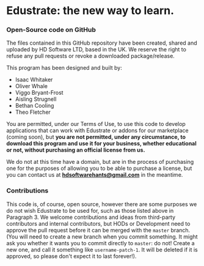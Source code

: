 # Edustrate: the new way to learn.
### Open-Source code on GitHub

The files contained in this GitHub repository have been created, shared and uploaded by HD Software LTD, based in the UK. We reserve the right to refuse any pull requests or revoke a downloaded package/release.

This program has been designed and built by:
* Isaac Whitaker
* Oliver Whale
* Viggo Bryant-Frost
* Aisling Strugnell
* Bethan Cooling
* Theo Fletcher

You are permitted, under our Terms of Use, to use this code to develop applications that can work with Edustrate or addons for our marketplace (coming soon), but **you are not permitted, under any circumstance, to download this program and use it for your business, whether educational or not, without purchasing an official license from us.**

We do not at this time have a domain, but are in the process of purchasing one for the purposes of allowing you to be able to purchase a license, but you can contact us at **hdsoftwarehants@gmail.com** in the meantime.

### Contributions
This code is, of course, open source, however there are some purposes we do not wish Edustrate to be used for, such as those listed above in Paragraph 3. We welcome contributions and ideas from third-party contributors and internal contributors, but HODs or Development need to approve the pull request before it can be merged with the `master` branch. (You will need to create a new branch when you commit something. It might ask you whether it wants you to commit directly to `master`: do not! Create a new one, and call it something like `username-patch-1`. It will be deleted if it is approved, so please don't expect it to last forever!).
